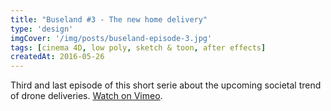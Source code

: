```yaml
---
title: "Buseland #3 - The new home delivery"
type: 'design'
imgCover: '/img/posts/buseland-episode-3.jpg'
tags: [cinema 4D, low poly, sketch & toon, after effects]
createdAt: 2016-05-26
---
```

Third and last episode of this short serie about the upcoming societal trend of drone deliveries. [Watch on Vimeo](https://vimeo.com/168024824).
<!--more-->